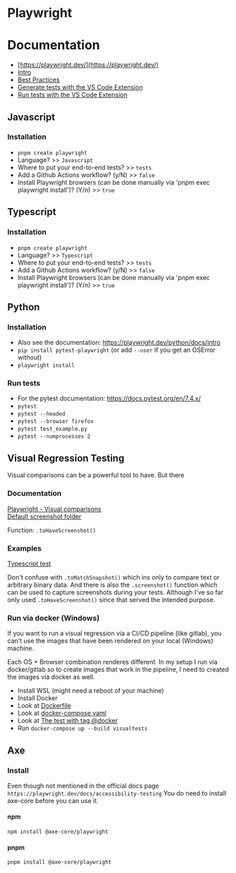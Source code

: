 # Playwright

# Documentation

* [https://playwright.dev/](https://playwright.dev/)
* [Intro](https://playwright.dev/docs/intro)
* [Best Practices](https://playwright.dev/docs/best-practices)
* [Generate tests with the VS Code Extension](https://www.youtube.com/watch?v=5XIZPqKkdBA)
* [Run tests with the VS Code Extension](https://www.youtube.com/watch?v=mQmcIBMsc38)

## Javascript
### Installation
* `pnpm create playwright`
* Language? >> `Javascript`
* Where to put your end-to-end tests? >> `tests`
* Add a Github Actions workflow? (y/N) >> `false`
* Install Playwright browsers (can be done manually via 'pnpm exec playwright install')? (Y/n) >> `true`

## Typescript
### Installation
* `pnpm create playwright`
* Language? >> `Typescript`
* Where to put your end-to-end tests? >> `tests`
* Add a Github Actions workflow? (y/N) >> `false`
* Install Playwright browsers (can be done manually via 'pnpm exec playwright install')? (Y/n) >> `true`

## Python
### Installation
* Also see the documentation: https://playwright.dev/python/docs/intro
* `pip install pytest-playwright` (or add `--user` if you get an OSError without)
* `playwright install`

### Run tests

* For the pytest documentation: https://docs.pytest.org/en/7.4.x/
* `pytest`
* `pytest --headed`
* `pytest --browser firefox`
* `pytest test_example.py`
* `pytest --numprocesses 2`

## Visual Regression Testing
Visual comparisons can be a powerful tool to have. But there 
### Documentation
[Playwright - Visual comparisons](https://playwright.dev/docs/test-snapshots)
<br>[Default screenshot folder](https://sdethub.com/eugene-truuts/how-the-screenshots-naming-works-in-playwright/)

Function: `.toHaveScreenshot()`
### Examples
[Typescript test](Playwright_Typescript/tests/toHaveScreenshotExample.spec.ts)

Don't confuse with `.toMatchSnapshot()` which ins only to compare text or arbitrary binary data.
And there is also the `.screenshot()` function which can be used to capture screenshots during your tests.
Although I've so far only used `.toHaveScreenshot()` since that served the intended purpose.

### Run via docker (Windows)
If you want to run a visual regression via a CI/CD pipeline (like gitlab), you can't use the images that have been rendered on your local (Windows) machine.

Each OS + Browser combination renderes different. In my setup I run via docker/gitlab so to create images that work in the pipeline, I need to created the images via docker as well.
- Install WSL (might need a reboot of your machine)
- Install Docker
- Look at [Dockerfile](Playwright_Typescript/Dockerfile)
- Look at [docker-compose.yaml](Playwright_Typescript/docker-compose.yaml)
- Look at [The test with tag @docker](Playwright_Typescript/tests/toHaveScreenshotExample.spec.ts)
- Run `docker-compose up --build visualtests` 

## Axe

### Install

Even though not mentioned in the official docs page `https://playwright.dev/docs/accessibility-testing`
You do need to install axe-core before you can use it.

#### npm

`npm install @axe-core/playwright`


#### pnpm

`pnpm install @axe-core/playwright`